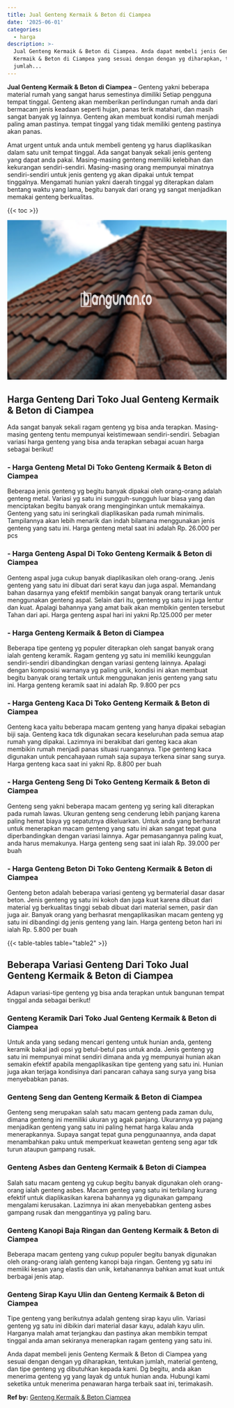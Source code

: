 ```yaml
---
title: Jual Genteng Kermaik & Beton di Ciampea
date: '2025-06-01'
categories:
  - harga
description: >-
  Jual Genteng Kermaik & Beton di Ciampea. Anda dapat membeli jenis Genteng
  Kermaik & Beton di Ciampea yang sesuai dengan dengan yg diharapkan, tentukan
  jumlah...
---
```


**Jual Genteng Kermaik & Beton di Ciampea** – Genteng yakni beberapa material rumah yang sangat harus semestinya dimiliki Setiap pengguna tempat tinggal. Genteng akan memberikan perlindungan rumah anda dari bermacam jenis keadaan seperti hujan, panas terik matahari, dan masih sangat banyak yg lainnya. Genteng akan membuat kondisi rumah menjadi paling aman pastinya. tempat tinggal yang tidak memiliki genteng pastinya akan panas.

Amat urgent untuk anda untuk membeli genteng yg harus diaplikasikan dalam satu unit tempat tinggal. Ada sangat banyak sekali jenis genteng yang dapat anda pakai. Masing-masing genteng memiliki kelebihan dan kekurangan sendiri-sendiri. Masing-masing orang mempunyai minatnya sendiri-sendiri untuk jenis genteng yg akan dipakai untuk tempat tinggalnya. Mengamati hunian yakni daerah tinggal yg diterapkan dalam bentang waktu yang lama, begitu banyak dari orang yg sangat menjadikan memakai genteng berkualitas.

{{< toc >}}

![Jual Genteng Kermaik & Beton di Ciampea](/images/genteng-minimalis-murah11.png)

## Harga Genteng Dari Toko Jual Genteng Kermaik & Beton di Ciampea

Ada sangat banyak sekali ragam genteng yg bisa anda terapkan. Masing-masing genteng tentu mempunyai keistimewaan sendiri-sendiri. Sebagian variasi harga genteng yang bisa anda terapkan sebagai acuan harga sebagai berikut!

### \- Harga Genteng Metal Di Toko Genteng Kermaik & Beton di Ciampea

Beberapa jenis genteng yg begitu banyak dipakai oleh orang-orang adalah genteng metal. Variasi yg satu ini sungguh-sungguh luar biasa yang dan menciptakan begitu banyak orang menginginkan untuk memakainya. Genteng yang satu ini seringkali diaplikasikan pada rumah minimalis. Tampilannya akan lebih menarik dan indah bilamana menggunakan jenis genteng yang satu ini. Harga genteng metal saat ini adalah Rp. 26.000 per pcs

### \- Harga Genteng Aspal Di Toko Genteng Kermaik & Beton di Ciampea

Genteng aspal juga cukup banyak diaplikasikan oleh orang-orang. Jenis genteng yang satu ini dibuat dari serat kayu dan juga aspal. Memandang bahan dasarnya yang efektif membikin sangat banyak orang tertarik untuk menggunakan genteng aspal. Selain dari itu, genteng yg satu ini juga lentur dan kuat. Apalagi bahannya yang amat baik akan membikin genten tersebut Tahan dari api. Harga genteng aspal hari ini yakni Rp.125.000 per meter

### \- Harga Genteng Kermaik & Beton di Ciampea

Beberapa tipe genteng yg populer diterapkan oleh sangat banyak orang ialah genteng keramik. Ragam genteng yg satu ini memiliki keunggulan sendiri-sendiri dibandingkan dengan variasi genteng lainnya. Apalagi dengan komposisi warnanya yg paling unik, kondisi ini akan membuat begitu banyak orang tertaik untuk menggunakan jenis genteng yang satu ini. Harga genteng keramik saat ini adalah Rp. 9.800 per pcs

### \- Harga Genteng Kaca Di Toko Genteng Kermaik & Beton di Ciampea

Genteng kaca yaitu beberapa macam genteng yang hanya dipakai sebagian biji saja. Genteng kaca tdk digunakan secara keseluruhan pada semua atap rumah yang dipakai. Lazimnya ini berakibat dari genteg kaca akan membikin rumah menjadi panas situasi ruangannya. Tipe genteng kaca digunakan untuk pencahayaan rumah saja supaya terkena sinar sang surya. Harga genteng kaca saat ini yakni Rp. 8.800 per buah

### \- Harga Genteng Seng Di Toko Genteng Kermaik & Beton di Ciampea

Genteng seng yakni beberapa macam genteng yg sering kali diterapkan pada rumah lawas. Ukuran genteng seng cenderung lebih panjang karena paling hemat biaya yg sepatutnya dikeluarkan. Untuk anda yang berhasrat untuk menerapkan macam genteng yang satu ini akan sangat tepat guna diperbandingkan dengan variasi lainnya. Agar pemasangannya paling kuat, anda harus memakunya. Harga genteng seng saat ini ialah Rp. 39.000 per buah

### \- Harga Genteng Beton Di Toko Genteng Kermaik & Beton di Ciampea

Genteng beton adalah beberapa variasi genteng yg bermaterial dasar dasar beton. Jenis genteng yg satu ini kokoh dan juga kuat karena dibuat dari material yg berkualitas tinggi sebab dibuat dari material semen, pasir dan juga air. Banyak orang yang berhasrat mengaplikasikan macam genteng yg satu ini dibandingi dg jenis genteng yang lain. Harga genteng beton hari ini ialah Rp. 5.800 per buah

{{< table-tables table="table2" >}}

## Beberapa Variasi Genteng Dari Toko Jual Genteng Kermaik & Beton di Ciampea

Adapun variasi-tipe genteng yg bisa anda terapkan untuk bangunan tempat tinggal anda sebagai berikut!

### Genteng Keramik Dari Toko Jual Genteng Kermaik & Beton di Ciampea

Untuk anda yang sedang mencari genteng untuk hunian anda, genteng keramik bakal jadi opsi yg betul-betul pas untuk anda. Jenis genteng yg satu ini mempunyai minat sendiri dimana anda yg mempunyai hunian akan semakin efektif apabila mengaplikasikan tipe genteng yang satu ini. Hunian juga akan terjaga kondisinya dari pancaran cahaya sang surya yang bisa menyebabkan panas.

### Genteng Seng dan Genteng Kermaik & Beton di Ciampea

Genteng seng merupakan salah satu macam genteng pada zaman dulu, dimana genteng ini memiliki ukuran yg agak panjang. Ukurannya yg pajang menjadikan genteng yang satu ini paling hemat harga kalau anda menerapkannya. Supaya sangat tepat guna penggunaannya, anda dapat menambahkan paku untuk memperkuat keawetan genteng seng agar tdk turun ataupun gampang rusak.

### Genteng Asbes dan Genteng Kermaik & Beton di Ciampea

Salah satu macam genteng yg cukup begitu banyak digunakan oleh orang-orang ialah genteng asbes. Macam genteg yang satu ini terbilang kurang efektif untuk diaplikasikan karena bahannya yg digunakan gampang mengalami kerusakan. Lazimnya ini akan menyebabkan genteng asbes gampang rusak dan menggantinya yg paling baru.

### Genteng Kanopi Baja Ringan dan Genteng Kermaik & Beton di Ciampea

Beberapa macam genteng yang cukup populer begitu banyak digunakan oleh orang-orang ialah genteng kanopi baja ringan. Genteng yg satu ini memiiki kesan yang elastis dan unik, ketahanannya bahkan amat kuat untuk berbagai jenis atap.

### Genteng Sirap Kayu Ulin dan Genteng Kermaik & Beton di Ciampea

Tipe genteng yang berikutnya adalah genteng sirap kayu ulin. Variasi genteng yg satu ini dibikin dari material dasar kayu, adalah kayu ulin. Harganya malah amat terjangkau dan pastinya akan membikin tempat tinggal anda aman sekiranya menerapkan ragam genteng yang satu ini.

Anda dapat membeli jenis Genteng Kermaik & Beton di Ciampea yang sesuai dengan dengan yg diharapkan, tentukan jumlah, material genteng, dan tipe genteng yg dibutuhkan kepada kami. Dg begitu, anda akan menerima genteng yg yang layak dg untuk hunian anda. Hubungi kami seketika untuk menerima penawaran harga terbaik saat ini, terimakasih.

**Ref by:**  [Genteng Kermaik & Beton  Ciampea](https://id.wikipedia.org/wiki/Genteng)
